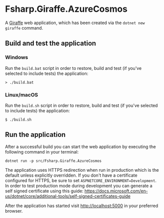 # Fsharp.Giraffe.AzureCosmos

A [Giraffe](https://github.com/giraffe-fsharp/Giraffe) web application, which has been created via the `dotnet new giraffe` command.

## Build and test the application

### Windows

Run the `build.bat` script in order to restore, build and test (if you've selected to include tests) the application:

```
> ./build.bat
```

### Linux/macOS

Run the `build.sh` script in order to restore, build and test (if you've selected to include tests) the application:

```
$ ./build.sh
```

## Run the application

After a successful build you can start the web application by executing the following command in your terminal:

```
dotnet run -p src/Fsharp.Giraffe.AzureCosmos
```

The application uses HTTPS redirection when run in production which is the default unless explicitly overridden. If you don't have a certificate configured for HTTPS, be sure to set `ASPNETCORE_ENVIRONMENT=Development`. In order to test production mode during development you can generate a self signed certificate using this guide: https://docs.microsoft.com/en-us/dotnet/core/additional-tools/self-signed-certificates-guide

After the application has started visit [http://localhost:5000](http://localhost:5000) in your preferred browser.
